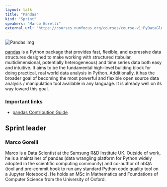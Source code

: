 ```yaml
---
layout: talk
title: "Pandas"
kind: "Sprint"
speakers: "Marco Gorelli"
external_url: "https://courses.numfocus.org/courses/course-v1:PyDataGlobal+PDG20-sprints+2020/courseware/08bd380861574f26b6b10f9846486689/3d3ba08244f942468059f5292d4f2ad8/1?activate_block_id=block-v1%3APyDataGlobal%2BPDG20-sprints%2B2020%2Btype%40vertical%2Bblock%40df7bdb78464849a0a5dafc6bcafa8bcf"
---
```


![Pandas img](https://upload.wikimedia.org/wikipedia/commons/thumb/e/ed/Pandas_logo.svg/1200px-Pandas_logo.svg.png)

[pandas](https://github.com/pandas-dev/pandas) is a Python package that provides fast, flexible, and expressive data structures designed to make working with structured (tabular, multidimensional, potentially heterogeneous) and time series data both easy and intuitive. It aims to be the fundamental high-level building block for doing practical, real world data analysis in Python. Additionally, it has the broader goal of becoming the most powerful and flexible open source data analysis / manipulation tool available in any language. It is already well on its way toward this goal.

### Important links

- [pandas Contribution Guide](https://pandas.pydata.org/pandas-docs/dev/development/contributing.html)

## Sprint leader

### Marco Gorelli

Marco is a Data Scientist at the Samsung R&D Institute UK. Outside of work, he is a maintainer of pandas (data wrangling platform for Python widely adopted in the scientific computing community) and co-author of nbQA (tool and pre-commit hook to run any standard Python code quality tool on a Jupyter Notebook). He holds an MSc in Mathematics and Foundations of Computer Science from the University of Oxford.
